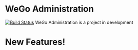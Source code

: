 # WeGo Administration

[![Build Status](https://travis-ci.org/joaocte/WeGo.svg?branch=development)](https://travis-ci.org/joaocte/WeGo)
WeGo Administration is a project in development
# New Features!

